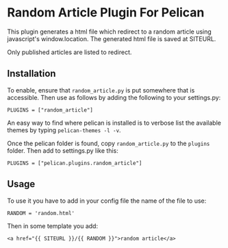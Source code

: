 Random Article Plugin For Pelican
========================

This plugin generates a html file which redirect to a random article
using javascript's window.location. The generated html file is 
saved at SITEURL.

Only published articles are listed to redirect.


Installation
------------

To enable, ensure that `random_article.py` is put somewhere that is accessible.
Then use as follows by adding the following to your settings.py:

    PLUGINS = ["random_article"]

An easy way to find where pelican is installed is to verbose list the
available themes by typing `pelican-themes -l -v`.

Once the pelican folder is found, copy `random_article.py` to the `plugins` folder. Then
add to settings.py like this:

    PLUGINS = ["pelican.plugins.random_article"]

Usage
-----

To use it you have to add in your config file the name of the file to use:

    RANDOM = 'random.html'

Then in some template you add:

    <a href="{{ SITEURL }}/{{ RANDOM }}">random article</a>
